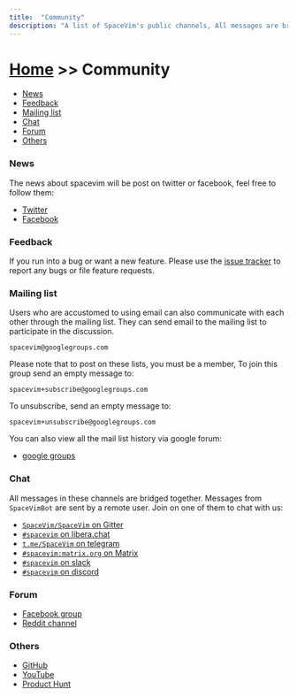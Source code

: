 ```yaml
---
title:  "Community"
description: "A list of SpaceVim's public channels, All messages are bridged between IRC, gitter, telegram, matrix and slack"
---
```


# [Home](../) >> Community


<!-- vim-markdown-toc GFM -->

- [News](#news)
- [Feedback](#feedback)
- [Mailing list](#mailing-list)
- [Chat](#chat)
- [Forum](#forum)
- [Others](#others)

<!-- vim-markdown-toc -->

### News

The news about spacevim will be post on twitter or facebook, feel free to follow them:

- <i class="fab fa-twitter"></i> [Twitter](https://twitter.com/SpaceVim)
- <i class="fab fa-facebook"></i> [Facebook](https://www.facebook.com/SpaceVim)

### Feedback

If you run into a bug or want a new feature.
Please use the [issue tracker](https://github.com/SpaceVim/SpaceVim/issues)
to report any bugs or file feature requests.

### Mailing list

Users who are accustomed to using email can also communicate with each other through the mailing list.
They can send email to the mailing list to participate in the discussion.

```
spacevim@googlegroups.com
```

Please note that to post on these lists, you must be a member,
To join this group send an empty message to:

```
spacevim+subscribe@googlegroups.com
```

To unsubscribe, send an empty message to:

```
spacevim+unsubscribe@googlegroups.com
```

You can also view all the mail list history via google forum:

- <i class="fas fa-envelope"></i> [google groups](https://groups.google.com/forum/#!forum/spacevim)

### Chat

All messages in these channels are bridged together.
Messages from `SpaceVimBot` are sent by a remote user.
Join on one of them to chat with us:

- <i class="fab fa-gitter"></i> [`SpaceVim/SpaceVim` on Gitter](https://gitter.im/SpaceVim/SpaceVim)
- <i class="fas fa-comments"></i> [`#spacevim` on libera.chat](https://web.libera.chat/#spacevim)
- <i class="fab fa-telegram-plane"></i> [`t.me/SpaceVim` on telegram](https://t.me/SpaceVim)
- <i class="fab fa-rocketchat"></i> [`#spacevim:matrix.org` on Matrix](https://app.element.io/#/room/#spacevim:matrix.org)
- <i class="fab fa-slack-hash"></i> [`#spacevim` on slack](https://spacevim.slack.com/messages/C88CTJ62J)
- <i class="fab fa-discord"></i> [`#spacevim` on discord](https://discord.gg/xcRQnF8)

### Forum

- [Facebook group](https://www.facebook.com/groups/spacevim)
- [Reddit channel](https://reddit.com/r/spacevim)


### Others

- <i class="fab fa-github"></i> [GitHub](https://github.com/SpaceVim/SpaceVim)
- <i class="fab fa-youtube"></i> [YouTube](https://www.youtube.com/channel/UC-3q4dVFS7gBpxhrON1WxIA)
- <i class="fab fa-product-hunt"></i> [Product Hunt](https://www.producthunt.com/posts/spacevim)
